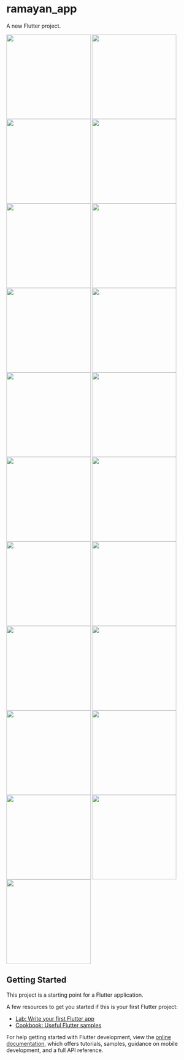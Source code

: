 # ramayan_app

A new Flutter project.

<img align="left" src="https://github.com/KhushiMangukiya8122/ramayan_app/assets/131368294/698a2c7f-ad72-47fc-8bfd-5085e1f9d577" width="220px">
<img align="left" src="https://github.com/KhushiMangukiya8122/ramayan_app/assets/131368294/8b162e6c-c98d-4011-8aee-cf27cad7a52e" width="220px">
<img src="https://github.com/KhushiMangukiya8122/ramayan_app/assets/131368294/e3ec80c4-c5c3-405a-8cad-7dadb51d04f1" width="220px">

<img align="left" src="https://github.com/KhushiMangukiya8122/ramayan_app/assets/131368294/4a72cd17-8cf3-4501-a2a1-7f4b52991553" width="220px">
<img align="left" src="https://github.com/KhushiMangukiya8122/ramayan_app/assets/131368294/98f7fbb7-0107-4906-96fa-f8489623437a" width="220px">
<img src="https://github.com/KhushiMangukiya8122/ramayan_app/assets/131368294/978204ca-61d3-4108-b44e-46784a2c7324" width="220px">

<img align="left" src="https://github.com/KhushiMangukiya8122/ramayan_app/assets/131368294/a2b1290f-8d65-46cc-8555-5a1d3572e824" width="220px">
<img align="left" src="https://github.com/KhushiMangukiya8122/ramayan_app/assets/131368294/06661291-e7c7-4440-be0b-c756acaf30a0" width="220px">
<img src="https://github.com/KhushiMangukiya8122/ramayan_app/assets/131368294/f156a90c-c730-4868-a80a-48d2e319c842" width="220px">

<img align="left" src="https://github.com/KhushiMangukiya8122/ramayan_app/assets/131368294/4cfe97ee-98a4-4846-8246-e1ae9f8351ee" width="220px">
<img align="left" src="https://github.com/KhushiMangukiya8122/ramayan_app/assets/131368294/917cdb5e-7638-499c-8492-464e1253aa0a" width="220px">
<img src="https://github.com/KhushiMangukiya8122/ramayan_app/assets/131368294/a8093335-b4f0-4dc4-982f-f3b60fc51961" width="220px">

<img align="left" src="https://github.com/KhushiMangukiya8122/ramayan_app/assets/131368294/0a06d4f7-2a07-4682-b17a-50e531e6b030" width="220px">
<img align="left" src="https://github.com/KhushiMangukiya8122/ramayan_app/assets/131368294/5a6a9ba3-90c5-4df9-8555-807b81482e3a" width="220px">
<img src="https://github.com/KhushiMangukiya8122/ramayan_app/assets/131368294/231fa52f-7a41-44f9-b0e8-c6be5cf15a27" width="220px">

<img align="left" src="https://github.com/KhushiMangukiya8122/ramayan_app/assets/131368294/676f2837-7a35-4e7e-9b54-36db1fc3d4b3" width="220px">
<img align="left" src="https://github.com/KhushiMangukiya8122/ramayan_app/assets/131368294/bf556baa-6c06-47bc-8da5-8ed307254b01" width="220px">
<img src="https://github.com/KhushiMangukiya8122/ramayan_app/assets/131368294/20691b91-3f11-48ae-a707-10325202159b" width="220px">

<img align="left" src="https://github.com/KhushiMangukiya8122/ramayan_app/assets/131368294/8fc3448d-8292-49a4-bdc8-d225dd7b809e" width="220px">
<img align="left" src="https://github.com/KhushiMangukiya8122/ramayan_app/assets/131368294/da42bc58-8f01-40fe-ab16-cb12fbdc934f" width="220px">
<img src="https://github.com/KhushiMangukiya8122/ramayan_app/assets/131368294/26cc5c5a-35b0-4319-9eae-538eb453bdbf" width="220px">

## Getting Started

This project is a starting point for a Flutter application.

A few resources to get you started if this is your first Flutter project:

- [Lab: Write your first Flutter app](https://docs.flutter.dev/get-started/codelab)
- [Cookbook: Useful Flutter samples](https://docs.flutter.dev/cookbook)

For help getting started with Flutter development, view the
[online documentation](https://docs.flutter.dev/), which offers tutorials,
samples, guidance on mobile development, and a full API reference.
